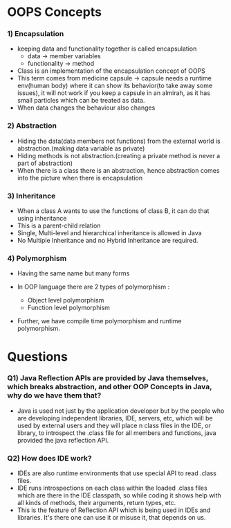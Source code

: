 # OOPS Concepts
### 1) Encapsulation
  - keeping data and functionality together is called encapsulation 
    - data -> member variables
    - functionality -> method
  - Class is an implementation of the encapsulation concept of OOPS
  - This term comes from medicine capsule -> capsule needs a runtime env(human body) where it can show its behavior(to take away some issues), it will not work if you keep a capsule in an almirah, as it has small particles which can be treated as data.
  - When data changes the behaviour also changes

### 2) Abstraction
  - Hiding the data(data members not functions) from the external world is abstraction.(making data variable as private)
  - Hiding methods is not abstraction.(creating a private method is never a part of abstraction)
  - When there is a class there is an abstraction, hence abstraction comes into the picture when there is encapsulation

### 3) Inheritance
  - When a class A wants to use the functions of class B, it can do that using inheritance
  - This is a parent-child relation
  - Single, Multi-level and hierarchical inheritance is allowed in Java
  - No Multiple Inheritance and no Hybrid Inheritance are required.
   
### 4) Polymorphism 
  - Having the same name but many forms
  - In OOP language there are 2 types of polymorphism :
      -  Object level polymorphism
      -  Function level polymorphism
   
  - Further, we have compile time polymorphism and runtime polymorphism.

# Questions

### Q1) Java Reflection APIs are provided by Java themselves, which breaks abstraction, and other OOP Concepts in Java, why do we have them that?
  - Java is used not just by the application developer but by the people who are developing independent libraries, IDE, servers, etc, which will be used by external users and they will place n class files in the IDE, or library, to introspect the .class file for all members and functions, java provided the java reflection API.

### Q2) How does IDE work?
- IDEs are also runtime environments that use special API to read .class files.
- IDE runs introspections on each class within the loaded .class files which are there in the IDE classpath, so while coding it shows help with all kinds of methods, their arguments, return types, etc.
- This is the feature of Reflection API which is being used in IDEs and libraries. It's there one can use it or misuse it, that depends on us.

